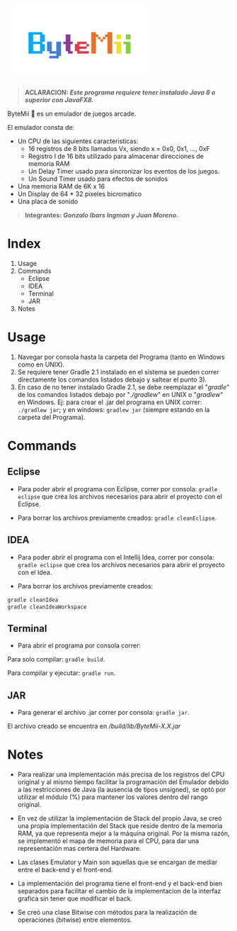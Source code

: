 # ![ByteMii Logo](/src/main/resources/img/logo.png)

> **ACLARACION: _Este programa requiere tener instalado Java 8 o superior con JavaFX8._**

ByteMii :game_die: es un emulador de juegos arcade.

El emulador consta de:
* Un CPU de las siguientes caracteristicas:
	* 16 registros de 8 bits llamados Vx, siendo x = 0x0, 0x1, ..., 0xF
	* Registro I de 16 bits utilizado para almacenar direcciones de memoria RAM
	* Un Delay Timer usado para sincronizar los eventos de los juegos.
	* Un Sound Timer usado para efectos de sonidos
* Una memoria RAM de 6K x 16
* Un Display de 64 * 32 pixeles bicromatico
* Una placa de sonido

> **Integrantes: _Gonzalo Ibars Ingman y Juan Moreno._**

# Index
1. Usage
2. Commands
	- Eclipse
	- IDEA
	- Terminal
	- JAR
3. Notes

# Usage

1. Navegar por consola hasta la carpeta del Programa (tanto en Windows como en UNIX).
2. Se requiere tener Gradle 2.1 instalado en el sistema se pueden correr directamente los comandos listados debajo y saltear el punto 3).
3. En caso de no tener instalado Gradle 2.1, se debe reemplazar el "_gradle_" de los comandos listados debajo por "_./gradlew_" en UNIX o "_gradlew_" en Windows. Ej: para crear el .jar del programa en UNIX correr: `./gradlew jar`; y en windows: `gradlew jar` (siempre estando en la carpeta del Programa).

# Commands

## Eclipse
- Para poder abrir el programa con Eclipse, correr por consola: `gradle eclipse` que crea los archivos necesarios para abrir el proyecto con el Eclipse.

- Para borrar los archivos previamente creados: `gradle cleanEclipse`.

## IDEA
- Para poder abrir el programa con el Intellij Idea, correr por consola: `gradle eclipse` que crea los archivos necesarios para abrir el proyecto con el Idea.

- Para borrar los archivos previamente creados:

```
gradle cleanIdea
gradle cleanIdeaWorkspace
```

## Terminal
- Para abrir el programa por consola correr:

Para solo compilar: `gradle build`.

Para compilar y ejecutar: `gradle run`.

## JAR
- Para generar el archivo .jar correr por consola: `gradle jar`.

El archivo creado se encuentra en _/build/lib/ByteMii-X.X.jar_

# Notes

- Para realizar una implementación más precisa de los registros del CPU original y al mismo tiempo facilitar la programación del Emulador debido a las restricciones de Java (la ausencia de tipos unsigned), se optó por utilizar el módulo (%) para mantener los valores dentro del rango original.

- En vez de utilizar la implementación de Stack del propio Java, se creó una propia implementación del Stack que reside dentro de la memoria RAM, ya que representa mejor a la máquina original. Por la misma razón, se implementó el mapa de memoria para el CPU, para dar una representación mas certera del Hardware.

- Las clases Emulator y Main son aquellas que se encargan de mediar entre el back-end y el front-end.

- La implementación del programa tiene el front-end y el back-end bien separados para facilitar el cambio de la implementacion de la interfaz grafica sin tener que modificar el back.

- Se creó una clase Bitwise con métodos para la realización de operaciones (bitwise) entre elementos.
